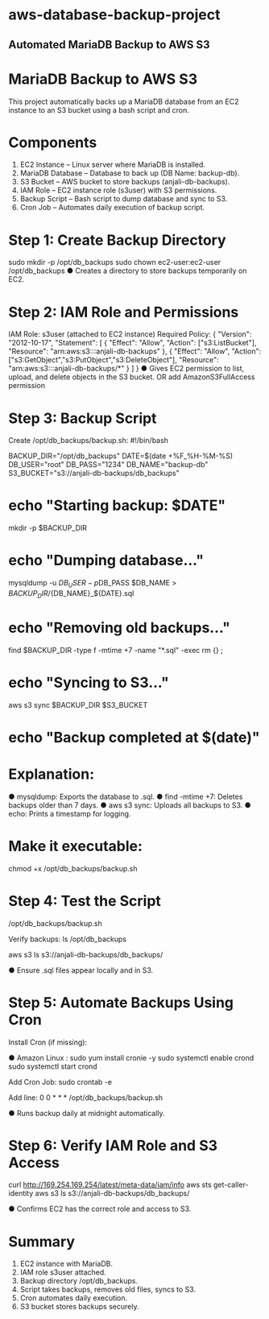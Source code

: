 # aws-database-backup-project

## Automated MariaDB Backup to AWS S3

# MariaDB Backup to AWS S3

This project automatically backs up a MariaDB database from an EC2 instance to an S3 bucket using a bash script and cron.


# Components
1. EC2 Instance – Linux server where MariaDB is installed.
2. MariaDB Database – Database to back up (DB Name: backup-db).
3. S3 Bucket – AWS bucket to store backups (anjali-db-backups).
4. IAM Role – EC2 instance role (s3user) with S3 permissions.
5. Backup Script – Bash script to dump database and sync to S3.
6. Cron Job – Automates daily execution of backup script.


# Step 1: Create Backup Directory
sudo mkdir -p /opt/db_backups
sudo chown ec2-user:ec2-user /opt/db_backups
● Creates a directory to store backups temporarily on EC2.


# Step 2: IAM Role and Permissions
IAM Role: s3user (attached to EC2 instance)
Required Policy:
{
"Version": "2012-10-17",
"Statement": [
{
"Effect": "Allow",
"Action": ["s3:ListBucket"],
"Resource": "arn:aws:s3:::anjali-db-backups"
},
{
"Effect": "Allow",
"Action": ["s3:GetObject","s3:PutObject","s3:DeleteObject"],
"Resource": "arn:aws:s3:::anjali-db-backups/*"
}
]
}
● Gives EC2 permission to list, upload, and delete objects in the S3 bucket. OR add AmazonS3FullAccess permission


# Step 3: Backup Script
Create /opt/db_backups/backup.sh:
#!/bin/bash


BACKUP_DIR="/opt/db_backups"
DATE=$(date +%F_%H-%M-%S)
DB_USER="root"
DB_PASS="1234"
DB_NAME="backup-db"
S3_BUCKET="s3://anjali-db-backups/db_backups"
# echo "Starting backup: $DATE"
mkdir -p $BACKUP_DIR
# echo "Dumping database..."
mysqldump -u $DB_USER -p$DB_PASS $DB_NAME > $BACKUP_DIR/${DB_NAME}_${DATE}.sql
# echo "Removing old backups..."
find $BACKUP_DIR -type f -mtime +7 -name "*.sql" -exec rm {} \;
# echo "Syncing to S3..."
aws s3 sync $BACKUP_DIR $S3_BUCKET
# echo "Backup completed at $(date)"


# Explanation:
● mysqldump: Exports the database to .sql.
● find -mtime +7: Deletes backups older than 7 days.
● aws s3 sync: Uploads all backups to S3.
● echo: Prints a timestamp for logging.


# Make it executable:
chmod +x /opt/db_backups/backup.sh

# Step 4: Test the Script
/opt/db_backups/backup.sh

Verify backups:
ls /opt/db_backups

aws s3 ls s3://anjali-db-backups/db_backups/

● Ensure .sql files appear locally and in S3.


# Step 5: Automate Backups Using Cron
Install Cron (if missing):

● Amazon Linux :
sudo yum install cronie -y
sudo systemctl enable crond
sudo systemctl start crond

Add Cron Job:
sudo crontab -e

Add line:
0 0 * * * /opt/db_backups/backup.sh

● Runs backup daily at midnight automatically.


# Step 6: Verify IAM Role and S3 Access
curl http://169.254.169.254/latest/meta-data/iam/info
aws sts get-caller-identity
aws s3 ls s3://anjali-db-backups/db_backups/

● Confirms EC2 has the correct role and access to S3.

# Summary
1. EC2 instance with MariaDB.
2. IAM role s3user attached.
3. Backup directory /opt/db_backups.
4. Script takes backups, removes old files, syncs to S3.
5. Cron automates daily execution.
6. S3 bucket stores backups securely.




